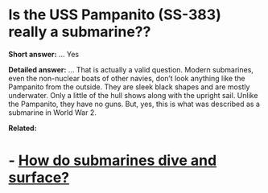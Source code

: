 # Is the USS Pampanito (SS-383) really a submarine??

**Short answer:** …
Yes

**Detailed answer:** …
That is actually a valid question.  Modern submarines, even the non-nuclear boats of other navies, don’t look anything like the Pampanito from the outside.  They are sleek black shapes and are mostly underwater.  Only a little of the hull shows along with the upright sail.  Unlike the Pampanito, they have no guns.  But, yes, this is what was described as a submarine in World War 2.

**Related:**
# - [How do submarines dive and surface?](../basics/how-subs-dive-and-surface.md)
